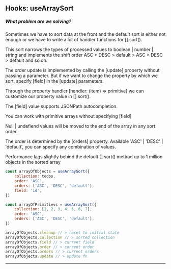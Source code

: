 ## Hooks: useArraySort

##### What problem are we solving?

Sometimes we have to sort data at the front and the default sort is either not enough or we have to write a lot of handler functions for [].sort().

This sort narrows the types of processed values to boolean | number | string and implements the shift order ASC > DESC > default > ASC > DESC > default and so on.

The order update is implemented by calling the [update] property without passing a parameter. But if we want to change the property by which we sort, specify [field] in the [update] parameters.

Through the property handler [handler: (item) => primitive] we can customize our property value in [].sort().

The [field] value supports JSONPath autocompletion.

You can work with primitive arrays without specifying [field]

Null | undefiend values will be moved to the end of the array in any sort order.

The order is determined by the [orders] property. Available 'ASC' | 'DESC' | 'default', you can specify any combination of values.

Performance lags slightly behind the default [].sort() method up to 1 million objects in the sorted array

```javascript
const arrayOfObjects = useArraySort({
    collection: todos,
    order: 'ASC',
    orders: ['ASC', 'DESC', 'default'],
    field: 'id',
})

const arrayOfPrimitievs = useArraySort({
    collection: [1, 2, 3, 4, 5, 6, 7],
    order: 'ASC',
    orders: ['ASC', 'DESC', 'default'],
})

arrayOfObjects.cleanup // > reset to initial state
arrayOfObjects.collection // > sorted collection
arrayOfObjects.field // > current field
arrayOfObjects.order // > current order
arrayOfObjects.orders // > current orders
arrayOfObjects.update // > update fn
```

---
